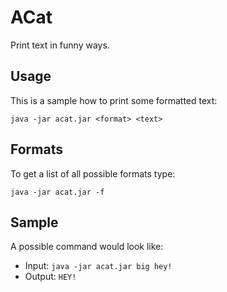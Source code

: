# ACat
Print text in funny ways.

## Usage
This is a sample how to print some formatted text:

`java -jar acat.jar <format> <text>`

## Formats
To get a list of all possible formats type:

`java -jar acat.jar -f`

## Sample
A possible command would look like:

* Input: `java -jar acat.jar big hey!`
* Output: `HEY!`
